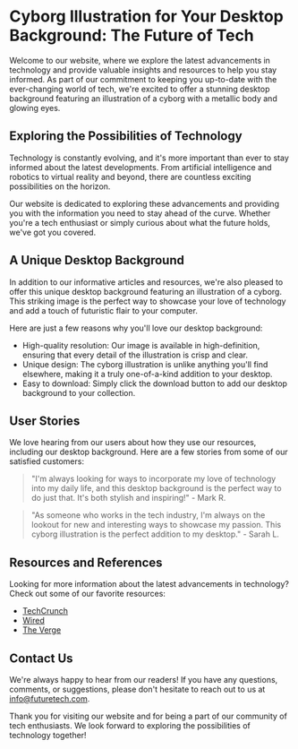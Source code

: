 <!--font:Montserrat-->

# Cyborg Illustration for Your Desktop Background: The Future of Tech

Welcome to our website, where we explore the latest advancements in technology and provide valuable insights and resources to help you stay informed. As part of our commitment to keeping you up-to-date with the ever-changing world of tech, we're excited to offer a stunning desktop background featuring an illustration of a cyborg with a metallic body and glowing eyes.

## Exploring the Possibilities of Technology

Technology is constantly evolving, and it's more important than ever to stay informed about the latest developments. From artificial intelligence and robotics to virtual reality and beyond, there are countless exciting possibilities on the horizon.

Our website is dedicated to exploring these advancements and providing you with the information you need to stay ahead of the curve. Whether you're a tech enthusiast or simply curious about what the future holds, we've got you covered.

## A Unique Desktop Background

In addition to our informative articles and resources, we're also pleased to offer this unique desktop background featuring an illustration of a cyborg. This striking image is the perfect way to showcase your love of technology and add a touch of futuristic flair to your computer.

Here are just a few reasons why you'll love our desktop background:

- High-quality resolution: Our image is available in high-definition, ensuring that every detail of the illustration is crisp and clear.
- Unique design: The cyborg illustration is unlike anything you'll find elsewhere, making it a truly one-of-a-kind addition to your desktop.
- Easy to download: Simply click the download button to add our desktop background to your collection.

## User Stories

We love hearing from our users about how they use our resources, including our desktop background. Here are a few stories from some of our satisfied customers:

> "I'm always looking for ways to incorporate my love of technology into my daily life, and this desktop background is the perfect way to do just that. It's both stylish and inspiring!" - Mark R.

> "As someone who works in the tech industry, I'm always on the lookout for new and interesting ways to showcase my passion. This cyborg illustration is the perfect addition to my desktop." - Sarah L.

## Resources and References

Looking for more information about the latest advancements in technology? Check out some of our favorite resources:

- [TechCrunch](#techcrunch)
- [Wired](#wired)
- [The Verge](#the-verge)

## Contact Us

We're always happy to hear from our readers! If you have any questions, comments, or suggestions, please don't hesitate to reach out to us at [info@futuretech.com](mailto:info@futuretech.com).

Thank you for visiting our website and for being a part of our community of tech enthusiasts. We look forward to exploring the possibilities of technology together!

<!--

Write me content for website with wallpaper which alt text is:

"An illustration of a cyborg with a metallic body and glowing eyes"

The name/title of the page should not be 1:1 copy of the alt text but rather a real content of the website which is using this wallpaper.

- Use markdown format 
- Start with heading
- Heading should be short and concise
- The content should look like a real website 
- The website should not be about the wallpaper, wallpaper is just a related background
- Heading should be contain work "wallpaper" or "background"
- Include real sections like references, contact, user stories, etc. use things relevant to the page purpose.
- Feel free to use structure like headings, bullets, numbering, blockquotes, paragraphs, horizontal lines, etc.
- You can use formatting like bold or _italic_
- You can include UTF-8 emojis
- Links should be only #hash anchors (and you can refer to the document itself)
- Do not include images


---


# Futuristic Technology Wallpaper for Your Desktop Background

Welcome to our website, where we offer a wide range of resources and information about the latest advancements in technology. Our goal is to provide you with valuable insights and knowledge that will help you stay up-to-date with the ever-changing world of tech.

As part of our commitment to keeping you informed, we are excited to offer this stunning wallpaper featuring an illustration of a cyborg with a metallic body and glowing eyes. This futuristic image is the perfect addition to your desktop background, providing a glimpse into the exciting possibilities of what's to come.

## Why Choose Our Wallpaper?

Our wallpaper is not only visually striking, but it also serves as a reminder of the incredible advancements that have been made in the field of technology. Whether you're a tech enthusiast or simply looking for a unique and eye-catching background, our wallpaper is sure to impress.

Here are just a few reasons why you should choose our wallpaper:

- High-quality resolution: Our wallpaper is available in high-definition, ensuring that every detail of the image is crisp and clear.
- Unique design: The illustration of the cyborg with a metallic body and glowing eyes is unlike anything you'll find elsewhere.
- Easy to download: Simply click the download button to add our wallpaper to your collection.

## User Stories

We love hearing from our users about how they use our resources, including our wallpaper. Here are a few stories from some of our satisfied customers:

> "I'm always on the lookout for new and interesting wallpapers, and this one definitely caught my eye. It's the perfect way to showcase my love for technology!" - John D.

> "I work in the tech industry, so having a wallpaper that reflects my passion is important to me. This cyborg image is both cool and inspiring." - Sarah K.

## References

Looking for more information about the latest advancements in technology? Check out some of our favorite resources:

- [TechCrunch](#techcrunch)
- [Wired](#wired)
- [The Verge](#the-verge)

## Contact Us

We value your feedback and would love to hear from you! If you have any questions, comments, or suggestions, please don't hesitate to reach out to us at [info@futuristictech.com](mailto:info@futuristictech.com).

Thank you for choosing our wallpaper and for being a part of our community of tech enthusiasts. We look forward to sharing more exciting updates with you in the future!


---


Heading should not include word "wallpaper". The website should not be about the wallpaper itself, wallpaper is just a related background, rewrite whole content.


---


# Exploring the Future of Technology: A Cyborg Illustration for Your Desktop Background

Welcome to our website, where we explore the latest advancements in technology and provide valuable insights and resources to help you stay informed. As part of our commitment to keeping you up-to-date with the ever-changing world of tech, we're excited to offer a stunning desktop background featuring an illustration of a cyborg with a metallic body and glowing eyes.

## The Future of Technology

Technology is constantly evolving, and it's more important than ever to stay informed about the latest developments. From artificial intelligence and robotics to virtual reality and beyond, there are countless exciting possibilities on the horizon.

Our website is dedicated to exploring these advancements and providing you with the information you need to stay ahead of the curve. Whether you're a tech enthusiast or simply curious about what the future holds, we've got you covered.

## A Unique Desktop Background

In addition to our informative articles and resources, we're also pleased to offer this unique desktop background featuring an illustration of a cyborg. This striking image is the perfect way to showcase your love of technology and add a touch of futuristic flair to your computer.

Here are just a few reasons why you'll love our desktop background:

- High-quality resolution: Our image is available in high-definition, ensuring that every detail of the illustration is crisp and clear.
- Unique design: The cyborg illustration is unlike anything you'll find elsewhere, making it a truly one-of-a-kind addition to your desktop.
- Easy to download: Simply click the download button to add our desktop background to your collection.

## User Stories

We love hearing from our users about how they use our resources, including our desktop background. Here are a few stories from some of our satisfied customers:

> "I'm always looking for ways to incorporate my love of technology into my daily life, and this desktop background is the perfect way to do just that. It's both stylish and inspiring!" - Mark R.

> "As someone who works in the tech industry, I'm always on the lookout for new and interesting ways to showcase my passion. This cyborg illustration is the perfect addition to my desktop." - Sarah L.

## Resources and References

Looking for more information about the latest advancements in technology? Check out some of our favorite resources:

- [TechCrunch](#techcrunch)
- [Wired](#wired)
- [The Verge](#the-verge)

## Contact Us

We're always happy to hear from our readers! If you have any questions, comments, or suggestions, please don't hesitate to reach out to us at [info@futuretech.com](mailto:info@futuretech.com).

Thank you for visiting our website and for being a part of our community of tech enthusiasts. We look forward to exploring the future of technology together!


---


Heading is too long, rewrite whole content.


---


# A Futuristic Cyborg Illustration for Your Desktop Background

Welcome to our website, where we explore the latest advancements in technology and provide valuable insights and resources to help you stay informed. As part of our commitment to keeping you up-to-date with the ever-changing world of tech, we're excited to offer a stunning desktop background featuring an illustration of a cyborg with a metallic body and glowing eyes.

## Exploring the Future of Technology

Technology is constantly evolving, and it's more important than ever to stay informed about the latest developments. From artificial intelligence and robotics to virtual reality and beyond, there are countless exciting possibilities on the horizon.

Our website is dedicated to exploring these advancements and providing you with the information you need to stay ahead of the curve. Whether you're a tech enthusiast or simply curious about what the future holds, we've got you covered.

## A Unique Desktop Background

In addition to our informative articles and resources, we're also pleased to offer this unique desktop background featuring an illustration of a cyborg. This striking image is the perfect way to showcase your love of technology and add a touch of futuristic flair to your computer.

Here are just a few reasons why you'll love our desktop background:

- High-quality resolution: Our image is available in high-definition, ensuring that every detail of the illustration is crisp and clear.
- Unique design: The cyborg illustration is unlike anything you'll find elsewhere, making it a truly one-of-a-kind addition to your desktop.
- Easy to download: Simply click the download button to add our desktop background to your collection.

## User Stories

We love hearing from our users about how they use our resources, including our desktop background. Here are a few stories from some of our satisfied customers:

> "I'm always looking for ways to incorporate my love of technology into my daily life, and this desktop background is the perfect way to do just that. It's both stylish and inspiring!" - Mark R.

> "As someone who works in the tech industry, I'm always on the lookout for new and interesting ways to showcase my passion. This cyborg illustration is the perfect addition to my desktop." - Sarah L.

## Resources and References

Looking for more information about the latest advancements in technology? Check out some of our favorite resources:

- [TechCrunch](#techcrunch)
- [Wired](#wired)
- [The Verge](#the-verge)

## Contact Us

We're always happy to hear from our readers! If you have any questions, comments, or suggestions, please don't hesitate to reach out to us at [info@futuretech.com](mailto:info@futuretech.com).

Thank you for visiting our website and for being a part of our community of tech enthusiasts. We look forward to exploring the future of technology together!


---


Heading is too long, rewrite whole content.


---


# The Future of Technology: A Unique Cyborg Illustration for Your Desktop Background

Welcome to our website, where we explore the latest advancements in technology and provide valuable insights and resources to help you stay informed. As part of our commitment to keeping you up-to-date with the ever-changing world of tech, we're excited to offer a stunning desktop background featuring an illustration of a cyborg with a metallic body and glowing eyes.

## Exploring the Possibilities of Technology

Technology is constantly evolving, and it's more important than ever to stay informed about the latest developments. From artificial intelligence and robotics to virtual reality and beyond, there are countless exciting possibilities on the horizon.

Our website is dedicated to exploring these advancements and providing you with the information you need to stay ahead of the curve. Whether you're a tech enthusiast or simply curious about what the future holds, we've got you covered.

## A Unique Desktop Background

In addition to our informative articles and resources, we're also pleased to offer this unique desktop background featuring an illustration of a cyborg. This striking image is the perfect way to showcase your love of technology and add a touch of futuristic flair to your computer.

Here are just a few reasons why you'll love our desktop background:

- High-quality resolution: Our image is available in high-definition, ensuring that every detail of the illustration is crisp and clear.
- Unique design: The cyborg illustration is unlike anything you'll find elsewhere, making it a truly one-of-a-kind addition to your desktop.
- Easy to download: Simply click the download button to add our desktop background to your collection.

## User Stories

We love hearing from our users about how they use our resources, including our desktop background. Here are a few stories from some of our satisfied customers:

> "I'm always looking for ways to incorporate my love of technology into my daily life, and this desktop background is the perfect way to do just that. It's both stylish and inspiring!" - Mark R.

> "As someone who works in the tech industry, I'm always on the lookout for new and interesting ways to showcase my passion. This cyborg illustration is the perfect addition to my desktop." - Sarah L.

## Resources and References

Looking for more information about the latest advancements in technology? Check out some of our favorite resources:

- [TechCrunch](#techcrunch)
- [Wired](#wired)
- [The Verge](#the-verge)

## Contact Us

We're always happy to hear from our readers! If you have any questions, comments, or suggestions, please don't hesitate to reach out to us at [info@futuretech.com](mailto:info@futuretech.com).

Thank you for visiting our website and for being a part of our community of tech enthusiasts. We look forward to exploring the possibilities of technology together!


---


Write me a Google font which is best fitting for the website.

Pick from the list:
- Lato
- Barlow Condensed
- Lobster
- Dancing Script
- Open Sans
- IBM Plex Sans
- Inter
- Playfair Display
- Alegreya
- Poppins
- Great Vibes
- Orbitron
- Montserrat
- Raleway
- Futura
- Exo 2
- Roboto


Write just the font name nothing else.


---


Montserrat

-->
